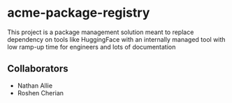 # acme-package-registry
This project is a package management solution meant to replace dependency on tools like HuggingFace with an internally managed tool with low ramp-up time for engineers and lots of documentation

## Collaborators

* Nathan Allie
* Roshen Cherian
